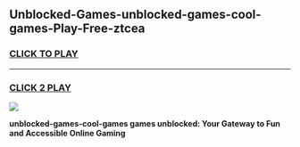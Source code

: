 
## Unblocked-Games-unblocked-games-cool-games-Play-Free-ztcea
<h3>
<a href="https://premium76.site?title=unblocked-games-cool-games&ref=10A">CLICK TO PLAY</a></h3>
<hr>

<h3>
<a href="https://premium76.site?title=unblocked-games-cool-games&ref=10A">CLICK 2 PLAY</a>
  
</h3>

<a href="https://premium76.site?title=unblocked-games-cool-games&ref=10A"><img src="https://clearcache.store/games.png"></a>


**unblocked-games-cool-games games unblocked: Your Gateway to Fun and Accessible Online Gaming**
